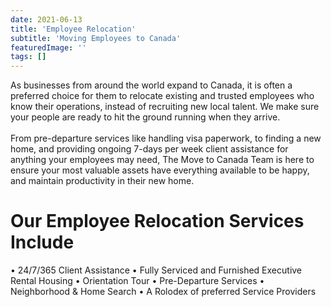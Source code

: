 ```yaml
---
date: 2021-06-13
title: 'Employee Relocation'
subtitle: 'Moving Employees to Canada'
featuredImage: ''
tags: []
---
```


As businesses from around the world expand to Canada, it is often a preferred choice for them to relocate existing and trusted employees who know their operations, instead of recruiting new local talent. We make sure your people are ready to hit the ground running when they arrive.  
<br/>
From pre-departure services like handling visa paperwork, to finding a new home, and providing ongoing 7-days per week client assistance for anything your employees may need, The Move to Canada Team is here to ensure your most valuable assets have everything available to be happy, and maintain productivity in their new home.
<br/>

# Our Employee Relocation Services Include

• 24/7/365 Client Assistance
• Fully Serviced and Furnished Executive Rental Housing
• Orientation Tour
• Pre-Departure Services
• Neighborhood & Home Search
• A Rolodex of preferred Service Providers
